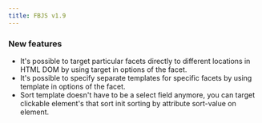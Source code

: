 ```yaml
---
title: FBJS v1.9
---
```


### New features
* It's possible to target particular facets directly to different locations in HTML DOM by using target in options of the facet.
* It's possible to specify separate templates for specific facets by using template in options of the facet.
* Sort template doesn't have to be a select field anymore, you can target clickable element's that sort init sorting by attribute sort-value on element.
